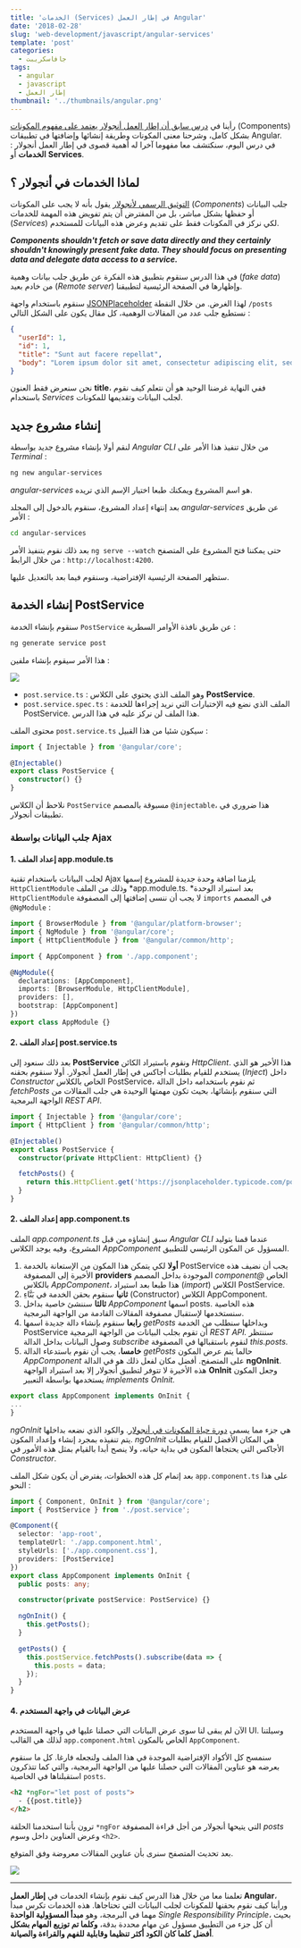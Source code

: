 ```yaml
---
title: 'الخدمات (Services) في إطار العمل Angular'
date: '2018-02-28'
slug: 'web-development/javascript/angular-services'
template: 'post'
categories:
  - جافاسكريبت
tags:
  - angular
  - javascript
  - إطار العمل
thumbnail: '../thumbnails/angular.png'
---
```


رأينا في [درس سابق أن إطار العمل أنجولار يعتمد على مفهوم المكونات](https://www.tutomena.com/web-development/javascript/components-angular-framework/) (Components) بشكل كامل، وشرحنا معنى المكونات وطريقة إنشائها وإضافتها في تطبيقات Angular. في درس اليوم، سنكتشف معا مفهوما آخرا له أهمية قصوى في إطار العمل أنجولار : **الخدمات** أو **Services**.

## لماذا الخدمات في أنجولار ؟

[التوثيق الرسمي لأنجولار](https://angular.io/tutorial/toh-pt4) يقول بأنه لا يجب على المكونات (_Components_) جلب البيانات أو حفظها بشكل مباشر، بل من المفترض أن يتم تفويض هذه المهمة للخدمات (_Services_) لكي نركز في المكونات فقط على تقديم وعرض هذه البيانات للمستخدم.

**_Components shouldn't fetch or save data directly and they certainly shouldn't knowingly present fake data. They should focus on presenting data and delegate data access to a service._**

في هذا الدرس سنقوم بتطبيق هذه الفكرة عن طريق جلب بيانات وهمية (_fake data_) من خادم بعيد (_Remote server_) وإظهارها في الصفحة الرئيسية لتطبيقنا.

سنقوم باستخدام واجهة [JSONPlaceholder](https://jsonplaceholder.typicode.com/) لهذا الغرض. من خلال النقطة `/posts` نستطيع جلب عدد من المقالات الوهمية، كل مقال يكون على الشكل التالي :

```json
{
  "userId": 1,
  "id": 1,
  "title": "Sunt aut facere repellat",
  "body": "Lorem ipsum dolor sit amet, consectetur adipiscing elit, sed do eiusmod tempor incididunt ut labore et dolore magna aliqua. Ut enim ad minim veniam."
}
```

نحن سنعرض فقط العنون **title**، ففي النهاية غرضنا الوحيد هو أن نتعلم كيف نقوم باستخدام _Services_ لجلب البيانات وتقديمها للمكونات.

## إنشاء مشروع جديد

لنقم أولا بإنشاء مشروع جديد بواسطة _Angular CLI_ من خلال تنفيذ هذا الأمر على _Terminal_ :

```bash
ng new angular-services
```

*angular-services* هو اسم المشروع ويمكنك طبعا اختيار الإسم الذي تريده.

بعد إنتهاء إعداد المشروع، سنقوم بالدخول إلى المجلد _angular-services_ عن طريق الأمر :

```bash
cd angular-services
```

بعد ذلك نقوم بتنفيذ الأمر `ng serve --watch` حتى يمكننا فتح المشروع على المتصفح من خلال الرابط : `http://localhost:4200`.

ستظهر الصفحة الرئيسية الإفتراضية، وسنقوم فيما بعد بالتعديل عليها.

## إنشاء الخدمة PostService

سنقوم بإنشاء الخدمة `PostService` عن طريق نافذة الأوامر السطرية :

```bash
ng generate service post
```

هذا الأمر سيقوم بإنشاء ملفين :

[![](../images/ng-generate-post-service.jpg)](../images/ng-generate-post-service.jpg)

- `post.service.ts` : وهو الملف الذي يحتوي على الكلاس **PostService**.
- `post.service.spec.ts` : الملف الذي نضع فيه الإختبارات التي نريد إجراءها للخدمة PostService. هذا الملف لن نركز عليه في هذا الدرس.

محتوى الملف `post.service.ts` سيكون شئيا من هذا القبيل :

```ts
import { Injectable } from '@angular/core';

@Injectable()
export class PostService {
  constructor() {}
}
```

نلاحظ أن الكلاس `PostService` مسبوقة بالمصمم `@injectable`، هذا ضروري في تطبيقات أنجولار.

### جلب البيانات بواسطة Ajax

#### 1. إعداد الملف app.module.ts

لجلب البيانات باستخدام تقنية Ajax يلزمنا اضافة وحدة جديدة للمشروع إسمها `HttpClientModule` وذلك من الملف *app.module.ts. *بعد استيراد الوحدة `HttpClientModule` لا يجب أن ننسى إضافتها إلى المصفوفة `imports` في المصمم `@NgModule` :

```ts
import { BrowserModule } from '@angular/platform-browser';
import { NgModule } from '@angular/core';
import { HttpClientModule } from '@angular/common/http';

import { AppComponent } from './app.component';

@NgModule({
  declarations: [AppComponent],
  imports: [BrowserModule, HttpClientModule],
  providers: [],
  bootstrap: [AppComponent]
})
export class AppModule {}
```

#### 2. إعداد الملف post.service.ts

بعد ذلك سنعود إلى **PostService** ونقوم باستيراد الكائن _HttpClient_. هذا الأخير هو الذي يستخدم للقيام بطلبات أجاكس في إطار العمل أنجولار. أولا سنقوم بحقنه (_Inject_) داخل _Constructor_ الخاص بالكلاس PostService، ثم نقوم باستخدامه داخل الدالة _fetchPosts_ التي سنقوم بإنشائها، بحيث تكون مهمتها الوحيدة هي جلب المقالات من الواجهة البرمجية _REST API_.

```ts
import { Injectable } from '@angular/core';
import { HttpClient } from '@angular/common/http';

@Injectable()
export class PostService {
  constructor(private HttpClient: HttpClient) {}

  fetchPosts() {
    return this.HttpClient.get('https://jsonplaceholder.typicode.com/posts');
  }
}
```

#### 2. إعداد الملف app.component.ts

الملف _app.component.ts_ سبق إنشاؤه من قبل _Angular CLI_ عندما قمنا بتوليد المشروع، وفيه يوجد الكلاس _AppComponent_ المسؤول عن المكون الرئيسي للتطبيق.

1. **أولا** لكي يتمكن هذا المكون من الإستعانة بالخدمة PostService يجب أن نضيف هذه الأخيرة إلى المصفوفة **providers** الموجودة بداخل المصمم _component@_ الخاص بالكلاس *AppComponent،* هذا طبعا بعد استيراد (_import_) الكلاس PostService.
2. **ثانيا** سنقوم بحقن الخدمة في بَنَّاءِ (Constructor) الكلاس AppComponent.
3. **ثالثا** سننشئ خاصية بداخل _AppComponent_ اسمها posts. هذه الخاصية سنستخدمها لإستقبال مصفوفة المقالات القادمة من الواجهة البرمجية.
4. **رابعا** سنقوم بإنشاء دالة جديدة اسمها _getPosts_ وبداخلها سنطلب من الخدمة PostService أن تقوم بجلب البيانات من الواجهة البرمجية _REST API._ سننتظر وصول البيانات بداخل الدالة _subscribe_ لنقوم باستقبالها في المصفوفة _this.posts._
5. **خامسا**، يجب أن نقوم باستدعاء الدالة _getPosts_ حالما يتم عرض المكون _AppComponent_ على المتصفح. أفضل مكان لفعل ذلك هو في الدالة **ngOnInit**. هذه الأخيرة لا تتوفر لتطبيق أنجولار إلا بعد استيراد الواجهة **OnInit** وجعل المكون يستخدمها بواسطة التعبير _implements OnInit._

```ts
export class AppComponent implements OnInit {
...
}
```

_ngOnInit_ هي جزء مما يسمى [دورة حياة المكونات في أنجولار](https://angular.io/guide/lifecycle-hooks). والكود الذي نضعه بداخلها يتم تنفيذه بمجرد إنشاء وإعداد المكون. _ngOnInit_ هي المكان الأفضل للقيام بطلبات الأجاكس التي يحتجاها المكون في بداية حياته، ولا ينصح أبدا بالقيام بمثل هذه الأمور في _Constructor_.

بعد إتمام كل هذه الخطوات، يفترض أن يكون شكل الملف `app.component.ts` على هذا النحو :

```ts
import { Component, OnInit } from '@angular/core';
import { PostService } from './post.service';

@Component({
  selector: 'app-root',
  templateUrl: './app.component.html',
  styleUrls: ['./app.component.css'],
  providers: [PostService]
})
export class AppComponent implements OnInit {
  public posts: any;

  constructor(private postService: PostService) {}

  ngOnInit() {
    this.getPosts();
  }

  getPosts() {
    this.postService.fetchPosts().subscribe(data => {
      this.posts = data;
    });
  }
}
```

#### 4. عرض البيانات في واجهة المستخدم

الآن لم يبقى لنا سوى عرض البيانات التي حصلنا عليها في واجهة المستخدم UI. وسيلتنا لذلك هي القالب `app.component.html` الخاص بالمكون `AppComponent`.

سنمسح كل الأكواد الإفتراضية الموجدة في هذا الملف ولنجعله فارغا. كل ما سنقوم بعرضه هو عناوين المقالات التي حصلنا عليها من الواجهة البرمجية، والتي كما تتذكرون استقبلناها في الخاصية `posts`.

```html
<h2 *ngFor="let post of posts">
  - {{post.title}}
</h2>
```

ترون بأننا استخدمنا الحلقة `*ngFor` التي يتيحها أنجولار من أجل قراءة المصفوفة _posts_ وعرض العناوين داخل وسوم `<h2>`.

بعد تحديث المتصفح سنرى بأن عناوين المقالات معروضة وفق المتوقع.

[![](../images/result-angular-services.jpg)](../images/result-angular-services.jpg)

---

تعلمنا معا من خلال هذا الدرس كيف نقوم بإنشاء الخدمات في **إطار العمل Angular**، ورأينا كيف نقوم بحقنها للمكونات لجلب البيانات التي تحتاجاها. هذه الخدمات تكرس مبدأ مهما في البرمجة، وهو **مبدأ المسؤولية الواحدة** _Single Responsibility Principle_، بحيث أن كل جزء من التطبيق مسؤول عن مهام محددة بدقة، **وكلما تم توزيع المهام بشكل أفضل كلما كان الكود أكثر تنظيما وقابلية للفهم والقراءة والصيانة**.
